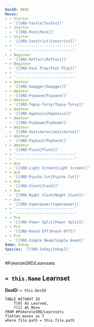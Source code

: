 ```yaml
---
DexID: 0685
Moves:
- - Starter
  - '[[SRD-Tackle|Tackle]]'
- - Starter
  - '[[SRD-Peck|Peck]]'
- - Starter
  - '[[SRD-Constrict|Constrict]]'
- - '---------------------------'
  - '---------------------------'
- - Beginner
  - '[[SRD-Reflect|Reflect]]'
- - Beginner
  - '[[SRD-Foul Play|Foul Play]]'
- - '---------------------------'
  - '---------------------------'
- - Amateur
  - '[[SRD-Swagger|Swagger]]'
- - Amateur
  - '[[SRD-Psywave|Psywave]]'
- - Amateur
  - '[[SRD-Topsy-Turvy|Topsy-Turvy]]'
- - Amateur
  - '[[SRD-Hypnosis|Hypnosis]]'
- - Amateur
  - '[[SRD-Psybeam|Psybeam]]'
- - Amateur
  - '[[SRD-Switcheroo|Switcheroo]]'
- - Amateur
  - '[[SRD-Payback|Payback]]'
- - Amateur
  - '[[SRD-Pluck|Pluck]]'
- - '---------------------------'
  - '---------------------------'
- - Ace
  - '[[SRD-Light Screen|Light Screen]]'
- - Ace
  - '[[SRD-Psycho Cut|Psycho Cut]]'
- - Ace
  - '[[SRD-Slash|Slash]]'
- - Ace
  - '[[SRD-Night Slash|Night Slash]]'
- - Ace
  - '[[SRD-Superpower|Superpower]]'
- - '---------------------------'
  - '---------------------------'
- - Pro
  - '[[SRD-Power Split|Power Split]]'
- - Pro
  - '[[SRD-Knock Off|Knock Off]]'
- - Pro
  - '[[SRD-Simple Beam|Simple Beam]]'
Name: Inkay
Species: '[[SRD-Inkay|Inkay]]'
---
```


#PokeroleSRD/Learnsets

## `= this.Name` Learnset

**DexID:** `= this.DexID`

```dataview
TABLE WITHOUT ID
    T[0] AS Learned,
    T[1] AS Move
FROM #PokeroleSRD/Learnsets
flatten moves as T
where file.path = this.file.path
```
